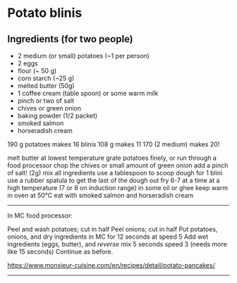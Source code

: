 # Potato blinis

## Ingredients (for two people)

- 2 medium (or small) potatoes (~1 per person)
- 2 eggs
- flour (~ 50 g)
- corn starch (~25 g)
- melted butter (50g)
- 1 coffee cream (table spoon) or some warm milk
- pinch or two of salt
- chives or green onion
- baking powder (1/2 packet)
- smoked salmon
- horseradish cream

190 g potatoes makes 16 blinis
108 g makes 11
170 (2 medium) makes 20!

melt butter at lowest temperature
grate potatoes finely, or run through a food processor
chop the chives or small amount of green onion
add a pinch of salt! (2g)
mix all ingredients
use a tablespoon to scoop dough for 1 blini
use a rubber spatula to get the last of the dough out
fry 6-7 at a time at a high temperature (7 or 8 on induction range) in some oil or ghee
keep warm in oven at 50°C
eat with smoked salmon and horseradish cream

---

In MC food processor:

Peel and wash potatoes; cut in half
Peel onions; cut in half
Put potatoes, onions, and dry ingredients in MC for 12 seconds at speed 5
Add wet ingredients (eggs, butter), and *reverse* mix 5 seconds speed 3 (needs more like 15 seconds)
Continue as before.

https://www.monsieur-cuisine.com/en/recipes/detail/potato-pancakes/

---
